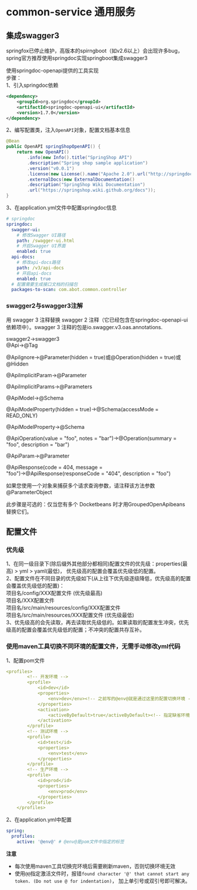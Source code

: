 # common-service 通用服务
## 集成swagger3

springfox已停止维护，高版本的spirngboot（如v2.6以上）会出现许多bug，spring官方推荐使用springdoc实现springboot集成swagger3

使用springdoc-openapi提供的工具实现  
步骤：  
1、引入springdoc依赖  
```xml
<dependency>
    <groupId>org.springdoc</groupId>
    <artifactId>springdoc-openapi-ui</artifactId>
    <version>1.7.0</version>
</dependency>
```

2、编写配置类，注入`OpenAPI`对象，配置文档基本信息  
```java
@Bean
public OpenAPI springShopOpenAPI() {
    return new OpenAPI()
        .info(new Info().title("SpringShop API")
        .description("Spring shop sample application")
        .version("v0.0.1")
        .license(new License().name("Apache 2.0").url("http://springdoc.org")))
        .externalDocs(new ExternalDocumentation()
        .description("SpringShop Wiki Documentation")
        .url("https://springshop.wiki.github.org/docs"));
}
```

3、在application.yml文件中配置springdoc信息  
```yaml
# springdoc
springdoc:
  swagger-ui:
    # 修改Swagger UI路径
    path: /swagger-ui.html
    # 开启Swagger UI界面
    enabled: true
  api-docs:
    # 修改api-docs路径
    path: /v3/api-docs
    # 开启api-docs
    enabled: true
  # 配置需要生成接口文档的扫描包
  packages-to-scan: com.abot.common.controller
```

### swagger2与swagger3注解
用 swagger 3 注释替换 swagger 2 注释（它已经包含在springdoc-openapi-ui依赖项中）。swagger 3 注释的包是io.swagger.v3.oas.annotations.  

swagger2->swagger3  
@Api→@Tag

@ApiIgnore→@Parameter(hidden = true)或@Operation(hidden = true)或@Hidden

@ApiImplicitParam→@Parameter

@ApiImplicitParams→@Parameters

@ApiModel→@Schema

@ApiModelProperty(hidden = true)→@Schema(accessMode = READ_ONLY)

@ApiModelProperty→@Schema

@ApiOperation(value = "foo", notes = "bar")→@Operation(summary = "foo", description = "bar")

@ApiParam→@Parameter

@ApiResponse(code = 404, message = "foo")→@ApiResponse(responseCode = "404", description = "foo")

如果您使用一个对象来捕获多个请求查询参数，请注释该方法参数@ParameterObject

此步骤是可选的：仅当您有多个 Docketbeans 时才用GroupedOpenApibeans 替换它们。

## 配置文件
### 优先级
1、在同一级目录下(除后缀外其他部分都相同)配置文件的优先级：properties(最高) > yml > yaml(最低)， 优先级高的配置会覆盖优先级低的配置。  
2、配置文件在不同目录的优先级如下(从上往下优先级逐级降低，优先级高的配置会覆盖优先级低的配置)：  
项目名/config/XXX配置文件 (优先级最高)  
项目名/XXX配置文件  
项目名/src/main/resources/config/XXX配置文件  
项目名/src/main/resources/XXX配置文件 (优先级最低)  
3、优先级高的会先读取，再去读取优先级低的。如果读取的配置发生冲突，优先级高的配置会覆盖优先级低的配置；不冲突的配置共存互补。  

### 使用maven工具切换不同环境的配置文件，无需手动修改yml代码
1、配置pom文件
```yaml
<profiles>
        <!-- 开发环境 -->
        <profile>
            <id>dev</id>
            <properties>
                <env>dev</env><!-- 之前写的@env@就是通过这里的配置切换环境 -->
            </properties>
            <activation>
                <activeByDefault>true</activeByDefault><!-- 指定缺省环境 -->
            </activation>
        </profile>
        <!-- 测试环境 -->
        <profile>
            <id>test</id>
            <properties>
                <env>test</env>
            </properties>
        </profile>
        <!-- 生产环境 -->
        <profile>
            <id>prod</id>
            <properties>
                <env>prod</env>
            </properties>
        </profile>
    </profiles>
```
2、在application.yml中配置
```yaml
spring:
  profiles:
    active: '@env@' # @env@是pom文件中指定的标签
```
**注意**
- 每次使用maven工具切换完环境后需要刷新maven，否则切换环境无效
- 使用`@@`指定激活文件时，报错`found character '@' that cannot start any token. (Do not use @ for indentation)`，
加上单引号或双引号即可解决。